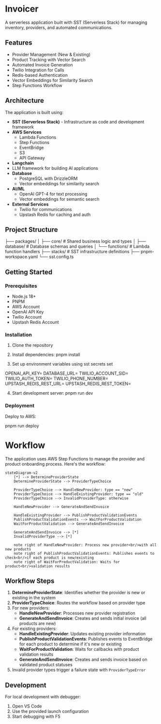 # Invoicer

A serverless application built with SST (Serverless Stack) for managing inventory, providers, and automated communications.

## Features

- Provider Management (New & Existing)
- Product Tracking with Vector Search
- Automated Invoice Generation
- Twilio Integration for Calls
- Redis-based Authentication
- Vector Embeddings for Similarity Search
- Step Functions Workflow

## Architecture

The application is built using:

- **SST (Serverless Stack)** - Infrastructure as code and development framework
- **AWS Services**
  - Lambda Functions
  - Step Functions
  - EventBridge
  - S3
  - API Gateway
- **Langchain**
- LLM framework for building AI applications
- **Database**
  - PostgreSQL with DrizzleORM
  - Vector embeddings for similarity search
- **AI/ML**
  - OpenAI GPT-4 for text processing
  - Vector embeddings for semantic search
- **External Services**
  - Twilio for communications
  - Upstash Redis for caching and auth

## Project Structure

├── packages/
│ ├── core/ # Shared business logic and types
│ ├── database/ # Database schemas and queries
│ └── functions/ # Lambda function handlers
├── stacks/ # SST infrastructure definitions
├── pnpm-workspace.yaml
└── sst.config.ts

## Getting Started

### Prerequisites

- Node.js 18+
- PNPM
- AWS Account
- OpenAI API Key
- Twilio Account
- Upstash Redis Account

### Installation

1. Clone the repository
2. Install dependencies:
   pnpm install

3. Set up environment variables using sst secrets set <key> <value>

OPENAI_API_KEY=
DATABASE_URL=
TWILIO_ACCOUNT_SID=
TWILIO_AUTH_TOKEN=
TWILIO_PHONE_NUMBER=
UPSTASH_REDIS_REST_URL=
UPSTASH_REDIS_REST_TOKEN=

4. Start development server:
   pnpm run dev

### Deployment

Deploy to AWS:

pnpm run deploy

# Workflow

The application uses AWS Step Functions to manage the provider and product onboarding process. Here's the workflow:

```mermaid
stateDiagram-v2
    [*] --> DetermineProviderState
    DetermineProviderState --> ProviderTypeChoice

    ProviderTypeChoice --> HandleNewProvider: type == "new"
    ProviderTypeChoice --> HandleExistingProvider: type == "old"
    ProviderTypeChoice --> InvalidProviderType: otherwise

    HandleNewProvider --> GenerateAndSendInvoice

    HandleExistingProvider --> PublishProductValidationEvents
    PublishProductValidationEvents --> WaitForProductValidation
    WaitForProductValidation --> GenerateAndSendInvoice

    GenerateAndSendInvoice --> [*]
    InvalidProviderType --> [*]

    note right of HandleNewProvider: Process new provider<br/>with all new products
    note right of PublishProductValidationEvents: Publishes events to check<br/>if each product is new/existing
    note right of WaitForProductValidation: Waits for product<br/>validation results
```

## Workflow Steps

1. **DetermineProviderState**: Identifies whether the provider is new or existing in the system
2. **ProviderTypeChoice**: Routes the workflow based on provider type
3. For new providers:
   - **HandleNewProvider**: Processes new provider registration
   - **GenerateAndSendInvoice**: Creates and sends initial invoice (all products are new)
4. For existing providers:
   - **HandleExistingProvider**: Updates existing provider information
   - **PublishProductValidationEvents**: Publishes events to EventBridge for each product to determine if it's new or existing
   - **WaitForProductValidation**: Waits for callbacks with product validation results
   - **GenerateAndSendInvoice**: Creates and sends invoice based on validated product statuses
5. Invalid provider types trigger a failure state with `ProviderTypeError`

## Development

For local development with debugger:

1. Open VS Code
2. Use the provided launch configuration
3. Start debugging with F5
